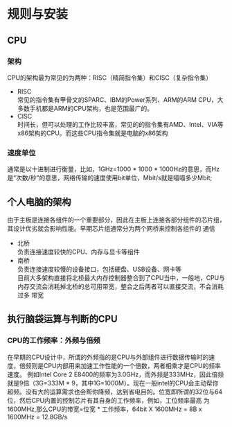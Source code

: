 # 规则与安装
## CPU
### 架构
CPU的架构最为常见的为两种：RISC（精简指令集）和CISC（复杂指令集）
* RISC  
  常见的指令集有甲骨文的SPARC、IBM的Power系列、ARM的ARM CPU，大多数手机都是ARM的CPU架构，也是范围最广的。
* CISC  
  时间长，但可以处理的工作比较丰富，常见的的指令集有AMD、Intel、VIA等x86架构的CPU。而这些CPU指令集就是电脑的x86架构
### 速度单位
通常是以十进制进行衡量，比如，1GHz=1000 * 1000 * 1000Hz的意思，而Hz是“次数/秒”的意思，网络传输的速度使用bit单位，Mbit/s就是喵喵多少Mbit;
## 个人电脑的架构
由于主板是连接各组件的一个重要部分，因此在主板上连接各部分组件的芯片组，其设计优劣就会影响性能。早期芯片组通常分为两个网桥来控制各组件的
通信  
* 北桥  
  负责连接速度较快的CPU、内存与显卡等组件  
* 南桥  
  负责连接速度较慢的设备接口，包括硬盘、USB设备、网卡等  
目前大多架构直接将北桥最大内存控制器整合到了CPU当中，一般地，CPU与内存交流会消耗掉北桥的总可用带宽，整合之后两者可以直接交流，不会消耗过多
带宽
## 执行脑袋运算与判断的CPU
### CPU的工作频率：外频与倍频
在早期的CPU设计中，所谓的外频指的是CPU与外部组件进行数据传输时的速度，倍频则是CPU内部用来加速工作性能的一个倍数，两者相乘才是CPU的频率速度。
例如Intel Core 2 E8400的频率为3.0GHz，而外频是333MHz，因此倍频就是9倍（3G=333M * 9，其中1G=1000M）。现在一般intel的CPU会主动帮你
超频。没有大的运算需求也会帮你降频，达到省电目的。位宽即所谓的32位与64位，然后CPU内置的控制芯片有其自身的工作频率，例如，工位频率最高
为1600MHz,那么CPU的带宽=位宽 * 工作频率，64bit X 1600MHz = 8B x 1600MHz = 12.8GB/s
